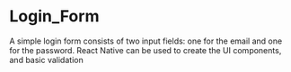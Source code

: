 # Login_Form
A simple login form consists of two input fields: one for the email and one for the password. React Native can be used to create the UI components, and basic validation
